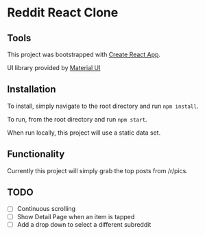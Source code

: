 # Reddit React Clone


## Tools

This project was bootstrapped with [Create React App](https://github.com/facebookincubator/create-react-app).

UI library provided by [Material UI](http://www.material-ui.com/)


## Installation 

To install, simply navigate to the root directory and run `npm install`.

To run, from the root directory and run `npm start`.

When run locally, this project will use a static data set.


## Functionality

Currently this project will simply grab the top posts from /r/pics.


## TODO

- [ ] Continuous scrolling
- [ ] Show Detail Page when an item is tapped
- [ ] Add a drop down to select a different subreddit
